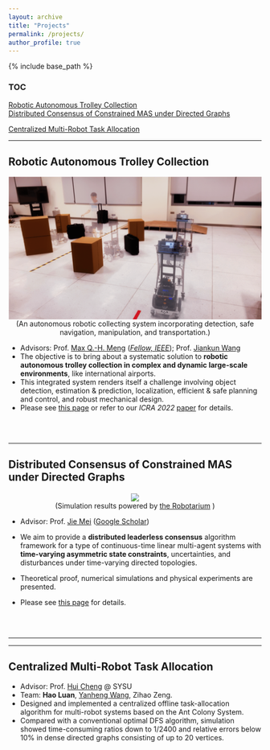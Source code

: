 ```yaml
---
layout: archive
title: "Projects"
permalink: /projects/
author_profile: true
---
```


{% include base_path %}

### TOC

[Robotic Autonomous Trolley Collection](#robotic-autonomous-trolley-collection)  
[Distributed Consensus of Constrained MAS under Directed Graphs](#distributed-consensus-of-constrained-mas-under-directed-graphs)  
<!-- 
[Vision-Based Auto Parking](#vision-based-auto-parking)  
[Six-Arm Robot Palletizing](#six-arm-robot-palletizing)  
[Line Patrolling Robot](#line-patrolling-robot)  
[Stable Controller Design for Inverted Pendulum](#stable-controller-design-for-inverted-pendulum)  
[Stable Controller Design for Magnetic Levitation](#stable-controller-design-for-magnetic-levitation)   
-->
[Centralized Multi-Robot Task Allocation](#centralized-multi-robot-task-allocation)  


---

## Robotic Autonomous Trolley Collection

<center>
<img src="../images/robot_trolley.png" width="640" align="center">
<br/>
(An autonomous robotic collecting system incorporating detection, safe navigation, manipulation, and transportation.)
</center>


-   Advisors: Prof. [Max Q.-H. Meng](https://www.ee.cuhk.edu.hk/~qhmeng/about.html) ([*Fellow, IEEE*](https://ieeexplore.ieee.org/author/37274117000)); Prof. [Jiankun Wang](https://jkwang1992.github.io/) 
-   The objective is to bring about a systematic solution to **robotic autonomous trolley collection in complex and dynamic large-scale environments**, like international airports. 
-   This integrated system renders itself a challenge involving object detection, estimation & prediction, localization, efficient & safe planning and control, and robust mechanical design. 
-   Please see [this page](/trolley-collection/) or refer to our *ICRA 2022* [paper](/publication/xiao-robotic-ICRA2022/) for details.  



<br/>
<br/>

---

## Distributed Consensus of Constrained MAS under Directed Graphs

<center>
<img src="../images/robotariumSim.gif" width="500" align="center">
<br/>
(Simulation results powered by <a href="https://www.robotarium.gatech.edu/">the Robotarium</a> )
</center>



-   Advisor: Prof. [Jie Mei](http://faculty.hitsz.edu.cn/meijie) ([Google Scholar](https://scholar.google.com/citations?user=tyQm5IkAAAAJ)) 

-   We aim to provide a **distributed leaderless consensus** algorithm framework for a type of continuous-time linear multi-agent systems with **time-varying asymmetric state constraints**, uncertainties, and disturbances under time-varying directed topologies. 
-   Theoretical proof, numerical simulations and physical experiments are presented. 
-   Please see [this page](/cameras/) for details. 

<br/>
<br/>

---

<!-- 
## Vision-Based Auto Parking

-   Advisor: Prof. [Haoyao Chen](http://nrs-lab.com/people/) 
-   Team: Jiahao Fang, **Hao Luan**, Weijie Wu. 
-   Identified a specific parking sign by adopting filtering, color segmentation, perspective transformation, Canny edge detection and rectangle envelope. 
-   Designed an online closed-loop controller to control angular and linear velocities of an autonomous car, by employing multiple control schemes and using image information of the detected parking sign. 
-   Integrated searching, detection, and motion control on ROS and successfully realized fully automated parking.
<video src="../videos/AutoPark.mp4" width="560" height="315" align="center" controls autoplay loop ></video>

<br/>
<br/>

---

## Six-Arm Robot Palletizing 

-   Advisor: Prof. [Yunjiang Lou](http://faculty.hitsz.edu.cn/louyunjiang?lang=en) ([Google Scholar](https://scholar.google.com/citations?user=8Ulrn3cAAAAJ))  
-   Team: **Hao Luan**, Fangcheng Zhu 
-   Designed robot manipulator control algorithms using forward and inverse kinematics and LFPB trajectory planning. Built position management system to add, store, modify and delete position information of objects. 
-   Achieved fast palletizing motions with high accuracy.

<video src="../videos/Palletize.mp4" width="560" height="315" controls autoplay loop align="center"></video>

(Due to regulations of the laboratory, we were only allowed to operate the machine with 25% of its max speed, so this video is played with 4X fast forward.)


<br/>
<br/>

---

## Line Patrolling Robot

-   Advisor: Prof. Haoyao Chen
-   Team: **Hao Luan**, Fangcheng Zhu. 
-   Designed and 3D-printed structural parts, built electric circuits connecting basic modules including H bridges and DC motors, and used Arduino microcontroller to realize feedback control of the speed of DC motors with encoders.
-   Designed a hybrid PID control algorithm based on the infrared sensors to control the robot tracking the desired black line.
-   Integrated the hardware system, tested the robot and the algorithm in a complex map, and finished the task in 30s.

<video src="../videos/line.mp4" width="560" height="315" align="center" controls autoplay loop ></video>

(This video is only a test, not the final version of our robot.)

<br/>
<br/>


---

## Stable Controller Design for Inverted Pendulum 

-   Advisor: Prof. [Ai-Guo Wu](https://ieeexplore.ieee.org/author/38182430000) 
-   Modeled and linearized the inverted pendulum system in transfer function model and state space model respectively. 
-   Designed a controller via second-, third-, and fourth-order state feedback respectively using poles placement techniques. 
-   Designed a controller via output feedback using the root locus method. 

<video src="../videos/InvertedPendulum.mp4" width="560" height="315" controls autoplay loop align="center"></video>

<br/>
<br/>

---

## Stable Controller Design for Magnetic Levitation 

-   Advisor: Prof. Ai-Guo Wu 
-   Modeled the magnetic levitation system and obtained its linearized plant model in transfer function. 
-   Designed a feedback controller using the root locus method. 

<br/>
<br/> 

-->

---

## Centralized Multi-Robot Task Allocation

-   Advisor: Prof. [Hui Cheng](https://cse.sysu.edu.cn/content/2504) @ SYSU 
-   Team: **Hao Luan**, [Yanheng Wang](https://yanhengwang.github.io/), Zihao Zeng. 
-   Designed and implemented a centralized offline task-allocation algorithm for multi-robot systems based on the Ant Colony System. 
-   Compared with a conventional optimal DFS algorithm, simulation showed time-consuming ratios down to 1/2400 and relative errors below 10% in dense directed graphs consisting of up to 20 vertices. 


